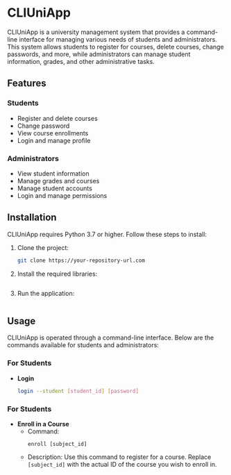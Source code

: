 # CLIUniApp

CLIUniApp is a university management system that provides a command-line interface for managing various needs of students and administrators. This system allows students to register for courses, delete courses, change passwords, and more, while administrators can manage student information, grades, and other administrative tasks.

## Features

### Students
- Register and delete courses
- Change password
- View course enrollments
- Login and manage profile

### Administrators
- View student information
- Manage grades and courses
- Manage student accounts
- Login and manage permissions

## Installation

CLIUniApp requires Python 3.7 or higher. Follow these steps to install:

1. Clone the project:
   ```bash
   git clone https://your-repository-url.com 

2. Install the required libraries:
    ```pip install -r requirements.txt

3. Run the application:
    ```python src/main.py


## Usage

CLIUniApp is operated through a command-line interface. Below are the commands available for students and administrators:

### For Students

- **Login**
  ```bash
  login --student [student_id] [password]


### For Students

- **Enroll in a Course**
  - Command:
    ```
    enroll [subject_id]
    ```
  - Description: Use this command to register for a course. Replace `[subject_id]` with the actual ID of the course you wish to enroll in.
